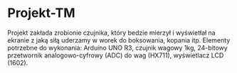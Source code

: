 # Projekt-TM
Projekt zakłada zrobionie czujnika, który bedzie mierzył i wyświetłał na ekranie z jaką siłą uderzamy w worek do boksowania, kopania itp.
Elementy potrzebne do wykonania: Arduino UNO R3, czujnik wagowy 1kg, 24-bitowy przetwornik analogowo-cyfrowy (ADC) do wag (HX711), wyświetlacz LCD (1602).
